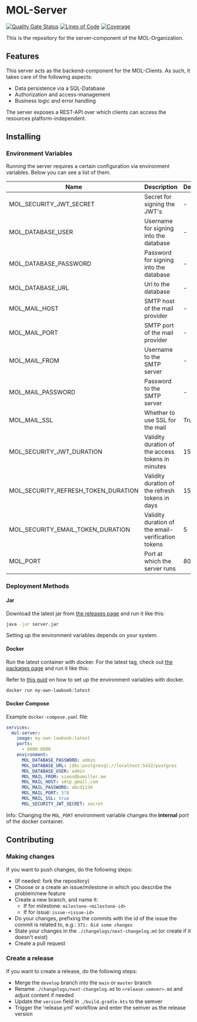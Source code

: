 # MOL-Server
[![Quality Gate Status](https://sonarcloud.io/api/project_badges/measure?project=my-own-lawbook_server&metric=alert_status)](https://sonarcloud.io/summary/new_code?id=my-own-lawbook_server) [![Lines of Code](https://sonarcloud.io/api/project_badges/measure?project=my-own-lawbook_server&metric=ncloc)](https://sonarcloud.io/summary/new_code?id=my-own-lawbook_server) [![Coverage](https://sonarcloud.io/api/project_badges/measure?project=my-own-lawbook_server&metric=coverage)](https://sonarcloud.io/summary/new_code?id=my-own-lawbook_server)

This is the repository for the server-component of the MOL-Organization.

## Features
This server acts as the backend-component for the MOL-Clients. As such, it takes care of the following aspects:

- Data persistence via a SQL-Database
- Authorization and access-management
- Business logic and error handling

The server exposes a REST-API over which clients can access the resources platform-independent.

## Installing

### Environment Variables

Running the server requires a certain configuration via environment variables. Below you can see a list of them.

| Name                                | Description                                        | Default | Format         | Example                                   |
|-------------------------------------|----------------------------------------------------|---------|----------------|-------------------------------------------|
| MOL_SECURITY_JWT_SECRET             | Secret for signing the JWT's                       | -       | String         | 73eb7d83-04f1-41d2-a887-e4cb734fa84c      |
| MOL_DATABASE_USER                   | Username for signing into the database             | -       | String         | admin                                     |
| MOL_DATABASE_PASSWORD               | Password for signing into the database             | -       | String         | admin                                     |
| MOL_DATABASE_URL                    | Url to the database                                | -       | String, URL    | jdbc:postgresql://localhost:5432/postgres |
| MOL_MAIL_HOST                       | SMTP host of the mail provider                     | -       | String, Domain | smtp_gmail_com                            |
| MOL_MAIL_PORT                       | SMTP port of the mail provider                     | -       | Integer, Port  | 587                                       |
| MOL_MAIL_FROM                       | Username to the SMTP server                        | -       | String, Email  | john@doe_com                              |
| MOL_MAIL_PASSWORD                   | Password to the SMTP server                        | -       | String, Email  | abcd1234                                  |
| MOL_MAIL_SSL                        | Whether to use SSL for the mail                    | True    | Boolean        | true                                      |
| MOL_SECURITY_JWT_DURATION           | Validity duration of the access tokens in minutes  | 15      | Int, Minute    | 20                                        |
| MOL_SECURITY_REFRESH_TOKEN_DURATION | Validity duration of the refresh tokens in days    | 15      | Int, Day       | 20                                        |
| MOL_SECURITY_EMAIL_TOKEN_DURATION   | Validity duration of the email-verification tokens | 5       | Int, Minute    | 20                                        |
| MOL_PORT                            | Port at which the server runs                      | 8080    | Int, Port      | 20                                        |

### Deployment Methods

#### Jar

Download the latest jar from [the releases page](https://github.com/my-own-lawbook/server/releases) and run it like
this:

```bash
java -jar server.jar
```

Setting up the environment variables depends on your system.

#### Docker

Run the latest container with docker. For the latest tag, check
out [the packages page](https://github.com/orgs/my-own-lawbook/packages?repo_name=server) and run it like this:

Refer to [this guid](https://docs.docker.com/compose/how-tos/environment-variables/set-environment-variables/) on how to
set up the environment variables with docker.

```bash
docker run my-own-lawbook:latest
```

#### Docker Compose

Example `docker-compose.yaml` file:

```yaml
services:
  mol-server:
    image: my-own-lawbook:latest
    ports:
      - 8080:8080
    environment:
      MOL_DATABASE_PASSWORD: admin
      MOL_DATABASE_URL: jdbc:postgresql://localhost:5432/postgres
      MOL_DATABASE_USER: admin
      MOL_MAIL_FROM: simon@bumiller.me
      MOL_MAIL_HOST: smtp.gmail.com
      MOL_MAIL_PASSWORD: abcd1234
      MOL_MAIL_PORT: 578
      MOL_MAIL_SSL: true
      MOL_SECURITY_JWT_SECRET: secret
```

Info: Changing the `MOL_PORT` environment variable changes the **internal** port of the docker container.

## Contributing

### Making changes

If you want to push changes, do the following steps:

- (If needed: fork the repository)
- Choose or a create an issue/milestone in which you describe the problem/new feature
- Create a new branch, and name it:
  - If for milestone: `milestone-<milestone-id>`
  - If for issue: `issue-<issue-id>`
- Do your changes, prefixing the commits with the id of the issue the commit is related to, e.g.:
  `371: Did some changes`
- State your changes in the `./changelogs/next-changelog.md` (or create if it doesn't exist)
- Create a pull request

### Create a release

If you want to create a release, do the following steps:

- Merge the `develop` branch into the `main` or `master` branch
- Rename `./changelogs/next-changelog.md` to `<release-semver>.md` and adjust content if needed
- Update the `version` field in `./build.gradle.kts` to the semver
- Trigger the 'release.yml' workflow and enter the semver as the release version